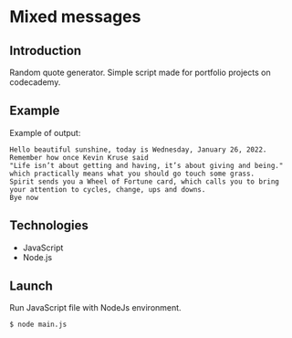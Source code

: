 # Mixed messages

## Introduction
Random quote generator. Simple script made for portfolio projects on codecademy. 

## Example
Example of output:
```
Hello beautiful sunshine, today is Wednesday, January 26, 2022. 
Remember how once Kevin Kruse said 
"Life isn’t about getting and having, it’s about giving and being." 
which practically means what you should go touch some grass.
Spirit sends you a Wheel of Fortune card, which calls you to bring your attention to cycles, change, ups and downs.
Bye now
```
## Technologies
- JavaScript
- Node.js

## Launch
Run JavaScript file with NodeJs environment.
```
$ node main.js
```
